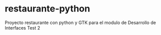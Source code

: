 # restaurante-python
Proyecto restaurante con python y GTK para el modulo de Desarrollo de Interfaces
Test
2
